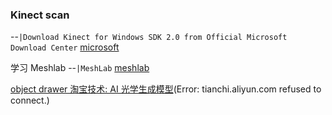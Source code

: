 ### Kinect scan
--`|Download Kinect for Windows SDK 2.0 from Official Microsoft Download Center` [microsoft](https://www.microsoft.com/en-us/download/details.aspx?id=44561)

学习 Meshlab
--`|MeshLab` [meshlab](https://www.meshlab.net/#download)



[object drawer 淘宝技术: AI 光学生成模型](https://tech.taobao.org/objectdrawer)(Error: tianchi.aliyun.com refused to connect.)
